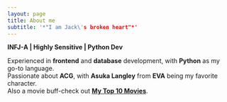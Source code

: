 ```yaml
---
layout: page
title: About me
subtitle: '*"I am Jack\'s broken heart"*'
---
```


**INFJ-A \| Highly Sensitive \| Python Dev**

Experienced in **frontend** and **database** development, with **Python** as my go-to language.  
Passionate about **ACG**, with **Asuka Langley** from **EVA** being my favorite character.  
Also a movie buff-check out [**My Top 10 Movies**](https://www.douban.com/doulist/149957537/).
